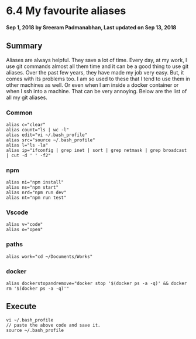 # 6.4 My favourite aliases

#### Sep 1, 2018 by Sreeram Padmanabhan, Last updated on Sep 13, 2018

## Summary

Aliases are always helpful. They save a lot of time. Every day, at my work, I use git commands almost all them time and it can be a good thing to use git aliases. Over the past few years, they have made my job very easy.
But, it comes with its problems too. I am so used to these that I tend to use them in other machines as well. Or even when I am inside a docker container or when I ssh into a machine. That can be very annoying. Below are the list of all my git aliases.

### Common

    alias c="clear"
    alias count="ls | wc -l"
    alias edit="vi ~/.bash_profile"
    alias src="source ~/.bash_profile"
    alias l="ls -la"
    alias ip="ifconfig | grep inet | sort | grep netmask | grep broadcast | cut -d ' ' -f2"

### npm
    alias ni="npm install"
    alias ns="npm start"
    alias nrd="npm run dev"
    alias nt="npm run test"

### Vscode
    alias v="code"
    alias o="open"

### paths
    alias work="cd ~/Documents/Works"

### docker
    alias dockerstopandremove="docker stop '$(docker ps -a -q)' && docker rm '$(docker ps -a -q)'"

## Execute

    vi ~/.bash_profile
    // paste the above code and save it.
    source ~/.bash_profile
